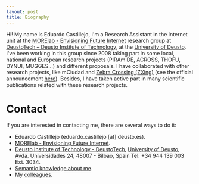 ```yaml
---
layout: post
title: Biography
---
```


Hi! My name is Eduardo Castillejo, I'm a Research Assistant in the Internet unit at the [MORElab - Envisioning Future Internet](http://www.morelab.deusto.es) research group at [DeustoTech – Deusto Institute of Technology](http://www.deustotech.deusto.es), at the [University of Deusto](http://www.deusto.es). I've been working in this group since 2008 taking part in some local, national and European research projects (PIRAmIDE, ACROSS, THOFU, DYNUI, MUGGES...) and different proposals. I have collaborated with other research projects, like mCiudad and [Zebra Crossing (ZXing)](https://github.com/zxing/zxing") (see the official announcement [here](https://groups.google.com/forum/#!topic/zxing/HAirjcA9CeY)). Besides, I have taken active part in many scientific publications related with these research projects.

# Contact
If you are interested in contacting me, there are several ways to do it:

* Eduardo Castillejo (eduardo.castillejo [at] deusto.es).
* [MORElab - Envisioning Future Internet](http://www.morelab.deusto.es).
* [Deusto Institute of Technology - DeustoTech](http://www.deustotech.deusto.es), [University of Deusto](http://www.deusto.es), Avda. Universidades 24, 48007 - Bilbao, Spain
Tel: +34 944 139 003 Ext. 3034.
* [Semantic knowledge about me](http://www.morelab.deusto.es/page/eduardo-castillejo).
* My [colleagues](http://morelab.deusto.es/people/members/).
